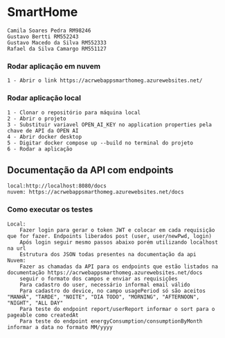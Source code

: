 # SmartHome
    Camila Soares Pedra RM98246
    Gustavo Bertti RM552243
    Gustavo Macedo da Silva RM552333
    Rafael da Silva Camargo RM551127  
    
### Rodar aplicação em nuvem
    1 - Abrir o link https://acrwebappsmarthomeg.azurewebsites.net/
 
### Rodar aplicação local
    1 - Clonar o repositório para máquina local
    2 - Abrir o projeto
    3 - Substituir variavel OPEN_AI_KEY no application properties pela chave de API da OPEN AI
    4 - Abrir docker desktop
    5 - Digitar docker compose up --build no terminal do projeto 
    6 - Rodar a aplicação 
    
## Documentação da API com endpoints
    local:http://localhost:8080/docs
    nuvem: https://acrwebappsmarthomeg.azurewebsites.net/docs

### Como executar os testes
    Local:
        Fazer login para gerar o token JWT e colocar em cada requisição que for fazer. Endpoints liberados post (user, user/newPwd, login)
        Após login seguir mesmo passos abaixo porém utilizando localhost na url
        Estrutura dos JSON todas presentes na documentação da api
    Nuvem:
        Fazer as chamadas da API para os endpoints que estão listados na documentação https://acrwebappsmarthomeg.azurewebsites.net/docs
        seguir o formato dos campos e enviar as requisições
        Para cadastro do user, necessário informal email válido
        Para cadastro do device, no campo usagePeriod só são aceitos "MANHÃ", "TARDE", "NOITE", "DIA TODO", "MORNING", "AFTERNOON", "NIGHT", "ALL DAY"
        Para teste do endpoint report/userReport informar o sort para o pageable como createdAt
        Para teste do endpoint energyConsumption/consumptionByMonth informar a data no formato MM/yyyy 
    

